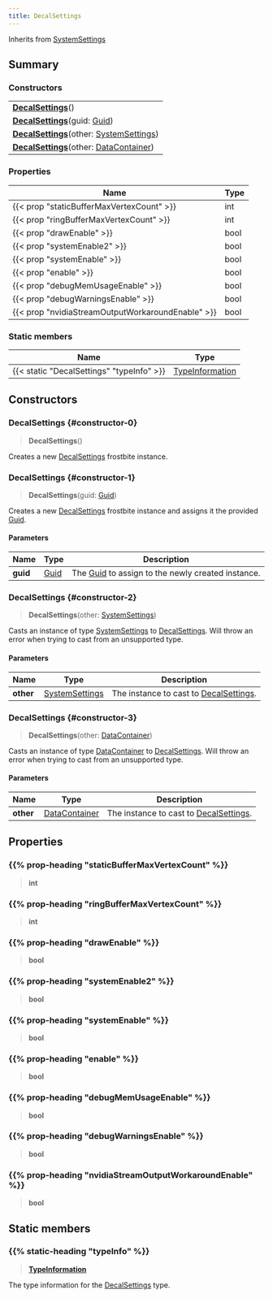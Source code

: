 ```yaml
---
title: DecalSettings
---
```


Inherits from [SystemSettings](/vext/ref/fb/systemsettings)

## Summary

### Constructors

|  |
| --- |
| **[DecalSettings](#constructor-0)**() |
| **[DecalSettings](#constructor-1)**(guid: [Guid](/vext/ref/shared/type/guid)) |
| **[DecalSettings](#constructor-2)**(other: [SystemSettings](/vext/ref/fb/systemsettings)) |
| **[DecalSettings](#constructor-3)**(other: [DataContainer](/vext/ref/shared/type/datacontainer)) |

### Properties

| Name | Type |
| ---- | ---- |
| {{< prop "staticBufferMaxVertexCount" >}} | int |
| {{< prop "ringBufferMaxVertexCount" >}} | int |
| {{< prop "drawEnable" >}} | bool |
| {{< prop "systemEnable2" >}} | bool |
| {{< prop "systemEnable" >}} | bool |
| {{< prop "enable" >}} | bool |
| {{< prop "debugMemUsageEnable" >}} | bool |
| {{< prop "debugWarningsEnable" >}} | bool |
| {{< prop "nvidiaStreamOutputWorkaroundEnable" >}} | bool |

### Static members

| Name | Type |
| ---- | ---- |
| {{< static "DecalSettings" "typeInfo" >}} | [TypeInformation](/vext/ref/shared/type/typeinformation) |

## Constructors

### DecalSettings {#constructor-0}

> **DecalSettings**()

Creates a new [DecalSettings](/vext/ref/fb/decalsettings) frostbite instance.

### DecalSettings {#constructor-1}

> **DecalSettings**(guid: [Guid](/vext/ref/shared/type/guid))

Creates a new [DecalSettings](/vext/ref/fb/decalsettings) frostbite instance and assigns it the provided [Guid](/vext/ref/shared/type/guid).

#### Parameters

| Name | Type | Description |
| ---- | ---- | ----------- |
| **guid** | [Guid](/vext/ref/shared/type/guid) | The [Guid](/vext/ref/shared/type/guid) to assign to the newly created instance. |

### DecalSettings {#constructor-2}

> **DecalSettings**(other: [SystemSettings](/vext/ref/fb/systemsettings))

Casts an instance of type [SystemSettings](/vext/ref/fb/systemsettings) to [DecalSettings](/vext/ref/fb/decalsettings). Will throw an error when trying to cast from an unsupported type.

#### Parameters

| Name | Type | Description |
| ---- | ---- | ----------- |
| **other** | [SystemSettings](/vext/ref/fb/systemsettings) | The instance to cast to [DecalSettings](/vext/ref/fb/decalsettings). |

### DecalSettings {#constructor-3}

> **DecalSettings**(other: [DataContainer](/vext/ref/shared/type/datacontainer))

Casts an instance of type [DataContainer](/vext/ref/shared/type/datacontainer) to [DecalSettings](/vext/ref/fb/decalsettings). Will throw an error when trying to cast from an unsupported type.

#### Parameters

| Name | Type | Description |
| ---- | ---- | ----------- |
| **other** | [DataContainer](/vext/ref/shared/type/datacontainer) | The instance to cast to [DecalSettings](/vext/ref/fb/decalsettings). |

## Properties

### {{% prop-heading "staticBufferMaxVertexCount" %}}

> **int**

### {{% prop-heading "ringBufferMaxVertexCount" %}}

> **int**

### {{% prop-heading "drawEnable" %}}

> **bool**

### {{% prop-heading "systemEnable2" %}}

> **bool**

### {{% prop-heading "systemEnable" %}}

> **bool**

### {{% prop-heading "enable" %}}

> **bool**

### {{% prop-heading "debugMemUsageEnable" %}}

> **bool**

### {{% prop-heading "debugWarningsEnable" %}}

> **bool**

### {{% prop-heading "nvidiaStreamOutputWorkaroundEnable" %}}

> **bool**

## Static members

### {{% static-heading "typeInfo" %}}

> **[TypeInformation](/vext/ref/shared/type/typeinformation)**

The type information for the [DecalSettings](/vext/ref/fb/decalsettings) type.

